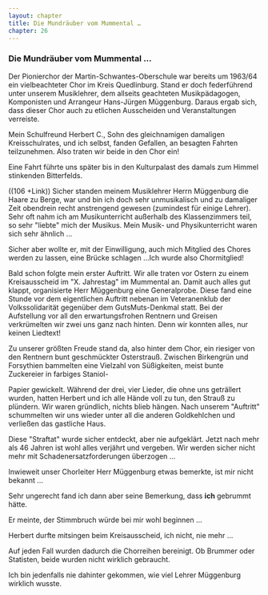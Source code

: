 ```yaml
---  
layout: chapter
title: Die Mundräuber vom Mummental …
chapter: 26
---  
```


### Die Mundräuber vom Mummental …

Der Pionierchor der Martin-Schwantes-Oberschule war bereits um 1963/64 ein
vielbeachteter Chor im Kreis Quedlinburg. Stand er doch federführend unter
unserem Musiklehrer, dem allseits geachteten Musikpädagogen, Komponisten und
Arrangeur Hans-Jürgen Müggenburg. Daraus ergab sich, dass dieser Chor auch zu
etlichen Ausscheiden und Veranstaltungen verreiste.

Mein Schulfreund Herbert C., Sohn des gleichnamigen damaligen Kreisschulrates,
und ich selbst, fanden Gefallen, an besagten Fahrten teilzunehmen. Also traten
wir beide in den Chor ein!

Eine Fahrt führte uns später bis in den Kulturpalast des damals zum Himmel
stinkenden Bitterfelds.

((106 +Link)) Sicher standen meinem Musiklehrer Herrn Müggenburg die Haare zu
Berge, war und bin ich doch sehr unmusikalisch und zu damaliger Zeit obendrein
recht anstrengend gewesen (zumindest für einige Lehrer). Sehr oft nahm ich am
Musikunterricht außerhalb des Klassenzimmers teil, so sehr "liebte" mich der
Musikus. Mein Musik- und Physikunterricht waren sich sehr ähnlich …

Sicher aber wollte er, mit der Einwilligung, auch mich Mitglied des Chores
werden zu lassen, eine Brücke schlagen …Ich wurde also Chormitglied!

Bald schon folgte mein erster Auftritt. Wir alle traten vor Ostern zu einem
Kreisausscheid im "X. Jahrestag" im Mummental an. Damit auch alles gut klappt,
organisierte Herr Müggenburg eine Generalprobe. Diese fand eine Stunde vor dem
eigentlichen Auftritt nebenan im Veteranenklub der Volkssolidarität gegenüber
dem GutsMuts-Denkmal statt. Bei der Aufstellung vor all den erwartungsfrohen
Rentnern und Greisen verkrümelten wir zwei uns ganz nach hinten. Denn wir
konnten alles, nur keinen Liedtext!

Zu unserer größten Freude stand da, also hinter dem Chor, ein riesiger von den
Rentnern bunt geschmückter Osterstrauß. Zwischen Birkengrün und Forsythien
bammelten eine Vielzahl von Süßigkeiten, meist bunte Zuckereier in farbiges
Staniol-

Papier gewickelt. Während der drei, vier Lieder, die ohne uns geträllert
wurden, hatten Herbert und ich alle Hände voll zu tun, den Strauß zu plündern.
Wir waren gründlich, nichts blieb hängen. Nach unserem "Auftritt" schummelten
wir uns wieder unter all die anderen Goldkehlchen und verließen das gastliche
Haus.

Diese "Straftat" wurde sicher entdeckt, aber nie aufgeklärt. Jetzt nach mehr
als 46 Jahren ist wohl alles verjährt und vergeben. Wir werden sicher nicht
mehr mit Schadenersatzforderungen überzogen …

Inwieweit unser Chorleiter Herr Müggenburg etwas bemerkte, ist mir nicht
bekannt …

Sehr ungerecht fand ich dann aber seine Bemerkung, dass **ich** gebrummt
hätte.

Er meinte, der Stimmbruch würde bei mir wohl beginnen …

Herbert durfte mitsingen beim Kreisausscheid, ich nicht, nie mehr …

Auf jeden Fall wurden dadurch die Chorreihen bereinigt. Ob Brummer oder
Statisten, beide wurden nicht wirklich gebraucht.

Ich bin jedenfalls nie dahinter gekommen, wie viel Lehrer Müggenburg wirklich
wusste.

